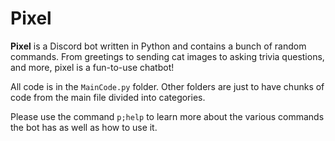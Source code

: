 # Pixel 
**Pixel** is a Discord bot written in Python and contains a bunch of random commands. From greetings to sending cat images to asking trivia questions, and more, pixel is a fun-to-use chatbot!

All code is in the ``MainCode.py`` folder. Other folders are just to have chunks of code from the main file divided into categories.

Please use the command `p;help` to learn more about the various commands the bot has as well as how to use it.
